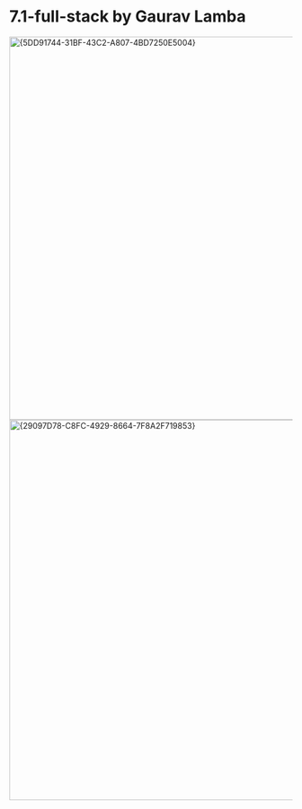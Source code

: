 # 7.1-full-stack by Gaurav Lamba
<img width="994" height="682" alt="{5DD91744-31BF-43C2-A807-4BD7250E5004}" src="https://github.com/user-attachments/assets/9a904e33-188f-42d1-8058-85e1140c1e10" />
<img width="992" height="677" alt="{29097D78-C8FC-4929-8664-7F8A2F719853}" src="https://github.com/user-attachments/assets/a431a751-a78f-4f9f-9480-f7b5c50546d3" />
